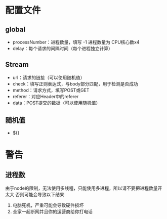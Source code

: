 # 配置文件

## global
- processNumber：进程数量，填写 -1 进程数量为 CPU核心数x4
- delay：每个请求的间隔时间（每个进程独立计算）

## Stream
- url：请求的链接（可以使用随机值）
- check：填写正则表达式，与body部分匹配，用于检测是否成功
- method：请求方式，填写POST或GET
- referer：对应Header中的referer
- data：POST提交的数据（可以使用随机值）

## 随机值
- ${}

# 警告
## 进程数
由于node的限制，无法使用多线程，只能使用多进程，所以请不要把进程数量开太大
否则可能会导致以下结果
1. 电脑死机，严重可能会导致硬件损坏
2. 全家一起断网并且你的运营商给你打电话
